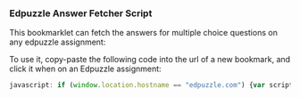 ### Edpuzzle Answer Fetcher Script

This bookmarklet can fetch the answers for multiple choice questions on any edpuzzle assignment:

To use it, copy-paste the following code into the url of a new bookmark, and click it when on an Edpuzzle assignment:
```js
javascript: if (window.location.hostname == "edpuzzle.com") {var script = document.body.appendChild(document.createElement("script")); script.src="https://raw.githubusercontent.com/ading2210/edpuzzle-answers/main/script.js"; script.remove();} else {alert("Please run this on https://edpuzzle.com/assignments/[assignment_id]/watch")}
```